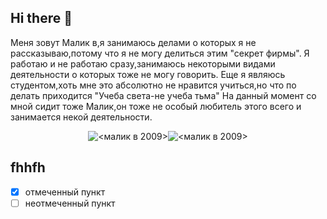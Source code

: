 ## Hi there 👋
Меня зовут Малик в,я занимаюсь делами о которых я не рассказываю,потому что я не могу делиться этим "секрет фирмы".
Я работаю и не работаю сразу,занимаюсь некоторыми видами деятельности о которых тоже не могу говорить.
Еще я являюсь студентом,хоть мне это абсолютно не нравится учиться,но что по делать приходится "Учеба света-не учеба тьма"
На данный момент со мной сидит тоже Малик,он тоже не особый любитель этого всего и занимается некой деятельности.
<br/>
<div style="display:flex; justify-content:center; align-items:start:;">
  <img src="https://i1.smotra.ru/data/img/galleries/7852/8185/sm_img-49134_480x480.jpg" alt="<малик в 2009>" />
  
  <img  src="https://encrypted-tbn0.gstatic.com/images?q=tbn:ANd9GcRpeYgd0q5kLhU6QO7PULR_8dKEePaJKkCv4W8iHVs8Y2PR1PMjhS0y91LObcCzJg2H8Nk&usqp=CAU" alt="<малик в 2009>" />
</div>

## fhhfh

- [x] отмеченный пункт
- [ ] неотмеченный пункт
